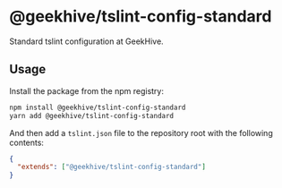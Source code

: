 # @geekhive/tslint-config-standard

Standard tslint configuration at GeekHive.

## Usage

Install the package from the npm registry:

```sh
npm install @geekhive/tslint-config-standard
yarn add @geekhive/tslint-config-standard
```

And then add a `tslint.json` file to the repository root with the following contents:

```json
{
  "extends": ["@geekhive/tslint-config-standard"]
}
```

